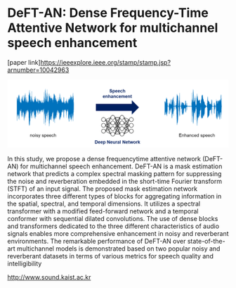 # DeFT-AN: Dense Frequency-Time Attentive Network for multichannel speech enhancement
[paper link]https://ieeexplore.ieee.org/stamp/stamp.jsp?arnumber=10042963

![Speech enhancement diagram](speech_enhancement.png)


In this study, we propose a dense frequencytime attentive network (DeFT-AN) for multichannel speech enhancement. DeFT-AN is a mask estimation network that
predicts a complex spectral masking pattern for suppressing the noise and reverberation embedded in the short-time Fourier transform (STFT) of an input signal. The proposed
mask estimation network incorporates three different types of blocks for aggregating information in the spatial, spectral, and temporal dimensions. It utilizes a spectral transformer
with a modified feed-forward network and a temporal conformer with sequential dilated convolutions. The use of dense blocks and transformers dedicated to the three different characteristics of audio signals enables more comprehensive enhancement in noisy and reverberant environments. The remarkable performance of DeFT-AN over
state-of-the-art multichannel models is demonstrated based on two popular noisy and reverberant datasets in terms of various metrics for speech quality and intelligibility

http://www.sound.kaist.ac.kr
